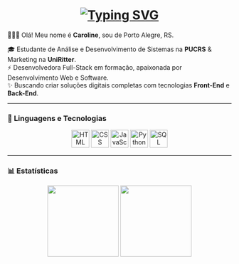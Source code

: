 <h1 align="center">
  <a href="https://git.io/typing-svg">
    <img src="https://readme-typing-svg.herokuapp.com?font=Capriola&pause=94e2d5&color=c792ea&center=true&vCenter=true&random=true&width=435&separator=%3C&lines=console.log(%22Hello%2C+World!%22);%3CSystem.out.println(%22Hello%2C+World!%22);%3Cprint(%22Hello%2C+World!%22)" alt="Typing SVG" />
  </a>
</h1>

🙋🏻‍♀️ Olá! Meu nome é **Caroline**, sou de Porto Alegre, RS.  

🎓 Estudante de Análise e Desenvolvimento de Sistemas na **PUCRS** & Marketing na **UniRitter**.  
⚡ Desenvolvedora Full-Stack em formação, apaixonada por Desenvolvimento Web e Software.  
✨ Buscando criar soluções digitais completas com tecnologias **Front-End** e **Back-End**.

---

### 🤖 Linguagens e Tecnologias

<p align="center">
  <img src="https://cdn.jsdelivr.net/gh/devicons/devicon@latest/icons/html5/html5-original.svg" width="40" alt="HTML" />
  <img src="https://cdn.jsdelivr.net/gh/devicons/devicon@latest/icons/css3/css3-original.svg" width="40" alt="CSS" />
  <img src="https://cdn.jsdelivr.net/gh/devicons/devicon@latest/icons/javascript/javascript-original.svg" width="40" alt="JavaScript" />
  <img src="https://cdn.jsdelivr.net/gh/devicons/devicon@latest/icons/python/python-original.svg" width="40" alt="Python" />
  <img src="https://cdn.jsdelivr.net/gh/devicons/devicon@latest/icons/azuresqldatabase/azuresqldatabase-original.svg" width="40" alt="SQL" />
</p>

---

### 📊 Estatísticas

<p align="center">
  <img height="160em" src="https://github-readme-stats.vercel.app/api?username=carolinersant&count_private=true&show_icons=true&theme=tokyonight"/>
  <img height="160em" src="https://github-readme-stats.vercel.app/api/top-langs/?username=carolinersant&layout=compact&theme=tokyonight"/>
</p>

